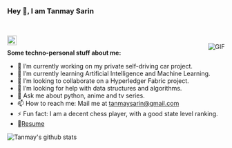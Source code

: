 ### Hey 👋, I am Tanmay Sarin

<br/>

</a>  <a href="https://www.linkedin.com/in/tanmay-sarin/">
  <img align="left" alt="Tanmay's LinkedIn" width="22px" src="https://cdn.jsdelivr.net/npm/simple-icons@v3/icons/linkedin.svg" />
</a>  

<br/>

  <img align="right" alt="GIF" src="https://media.giphy.com/media/836HiJc7pgzy8iNXCn/giphy.gif" />

**Some techno-personal stuff about me:**

- 🔭 I’m currently working on my private self-driving car project.
- 🌱 I’m currently learning Artificial Intelligence and Machine Learning.
- 👯 I’m looking to collaborate on a Hyperledger Fabric project.
- 🤔 I’m looking for help with data structures and algorithms.
- 💬 Ask me about python, anime and tv series.
- 📫 How to reach me: Mail me at tanmaysarin@gmail.com
- ⚡ Fun fact: I am a decent chess player, with a good state level ranking.
- 📝[Resume](https://drive.google.com/file/d/1kK3ja0UxAJ0dgFn1H3j8gJVSyJZis2SM/view)


![Tanmay's github stats](https://github-readme-stats.vercel.app/api?username=tanmaysarin&show_icons=true&hide_border=true&hide=[%22stars%22])
